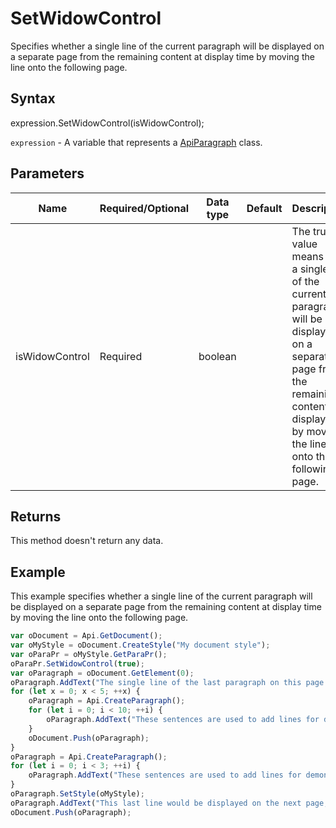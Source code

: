 # SetWidowControl

Specifies whether a single line of the current paragraph will be displayed on a separate page from the remaining content at display time by moving the line onto the following page.

## Syntax

expression.SetWidowControl(isWidowControl);

`expression` - A variable that represents a [ApiParagraph](../ApiParagraph.md) class.

## Parameters

| **Name** | **Required/Optional** | **Data type** | **Default** | **Description** |
| ------------- | ------------- | ------------- | ------------- | ------------- |
| isWidowControl | Required | boolean |  | The true value means that a single line of the current paragraph will be displayed on a separate page from the remaining content at display time by moving the line onto the following page. |

## Returns

This method doesn't return any data.

## Example

This example specifies whether a single line of the current paragraph will be displayed on a separate page from the remaining content at display time by moving the line onto the following page.

```javascript
var oDocument = Api.GetDocument();
var oMyStyle = oDocument.CreateStyle("My document style");
var oParaPr = oMyStyle.GetParaPr();
oParaPr.SetWidowControl(true);
var oParagraph = oDocument.GetElement(0);
oParagraph.AddText("The single line of the last paragraph on this page will be prevented from being displayed on a separate page. ");
for (let x = 0; x < 5; ++x) {
	oParagraph = Api.CreateParagraph();
	for (let i = 0; i < 10; ++i) {
		oParagraph.AddText("These sentences are used to add lines for demonstrative purposes. ");
	}
	oDocument.Push(oParagraph);
}
oParagraph = Api.CreateParagraph();
for (let i = 0; i < 3; ++i) {
	oParagraph.AddText("These sentences are used to add lines for demonstrative purposes. ");
}
oParagraph.SetStyle(oMyStyle);
oParagraph.AddText("This last line would be displayed on the next page, if we had not used the set widow control method.");
oDocument.Push(oParagraph);
```
